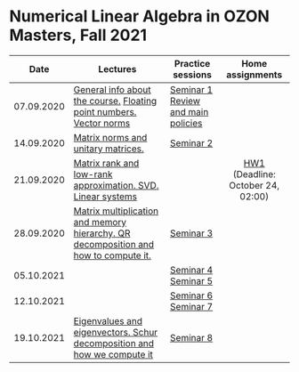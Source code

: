 # Numerical Linear Algebra in OZON Masters, Fall 2021

|Date| Lectures | Practice sessions | Home assignments|
|----|----|----| :----: |
|07.09.2020| [General info about the course.](./lectures/general_info.ipynb) [Floating point numbers. Vector norms](./lectures/lecture1/lecture-1.ipynb) | [Seminar 1](./seminars/seminar1/seminar1.ipynb) <br> [Review and main policies](./seminars/seminar1/review_and_administrativia.pdf) | |
|14.09.2020| [Matrix norms and unitary matrices.](./lectures/lecture2/lecture2.ipynb) | [Seminar 2](./seminars/seminar2/seminar2.ipynb) | |
| 21.09.2020 | [Matrix rank and low-rank approximation. SVD.](./lectures/lecture3/lecture3.ipynb) <br> [Linear systems](./lectures/lecture4/lecture4.ipynb) |  | [HW1](./hw/hw1/hw1.ipynb) <br> (Deadline: October 24, 02:00) |
| 28.09.2020 | [Matrix multiplication and memory hierarchy. QR decomposition and how to compute it.](./lectures/lecture5/lecture5.ipynb) | [Seminar 3](./seminars/seminar3/seminar3.ipynb) | | 
| 05.10.2021 | | [Seminar 4](./seminars/seminar4/seminar4.ipynb) <br> [Seminar 5](./seminars/seminar5/seminar5.ipynb) | |
| 12.10.2021 | | [Seminar 6](./seminars/seminar6/seminar6.ipynb) <br> [Seminar 7](./seminars/seminar7/) | |
| 19.10.2021 | [Eigenvalues and eigenvectors. Schur decomposition and how we compute it](./lectures/lecture6/lecture6.ipynb) | [Seminar 8](./seminars/seminar8/seminar8.ipynb) | |
